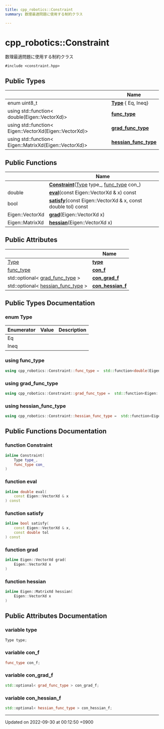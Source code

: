 ```yaml
---
title: cpp_robotics::Constraint
summary: 数理最適問題に使用する制約クラス 

---
```


# cpp_robotics::Constraint



数理最適問題に使用する制約クラス 


`#include <constraint.hpp>`

## Public Types

|                | Name           |
| -------------- | -------------- |
| enum uint8_t | **[Type](/cpp_robotics/doxybook/Classes/structcpp__robotics_1_1Constraint/#enum-type)** { Eq, Ineq} |
| using std::function< double(Eigen::VectorXd)> | **[func_type](/cpp_robotics/doxybook/Classes/structcpp__robotics_1_1Constraint/#using-func-type)**  |
| using std::function< Eigen::VectorXd(Eigen::VectorXd)> | **[grad_func_type](/cpp_robotics/doxybook/Classes/structcpp__robotics_1_1Constraint/#using-grad-func-type)**  |
| using std::function< Eigen::MatrixXd(Eigen::VectorXd)> | **[hessian_func_type](/cpp_robotics/doxybook/Classes/structcpp__robotics_1_1Constraint/#using-hessian-func-type)**  |

## Public Functions

|                | Name           |
| -------------- | -------------- |
| | **[Constraint](/cpp_robotics/doxybook/Classes/structcpp__robotics_1_1Constraint/#function-constraint)**([Type](/cpp_robotics/doxybook/Classes/structcpp__robotics_1_1Constraint/#enum-type) type_, [func_type](/cpp_robotics/doxybook/Classes/structcpp__robotics_1_1Constraint/#using-func-type) con_) |
| double | **[eval](/cpp_robotics/doxybook/Classes/structcpp__robotics_1_1Constraint/#function-eval)**(const Eigen::VectorXd & x) const |
| bool | **[satisfy](/cpp_robotics/doxybook/Classes/structcpp__robotics_1_1Constraint/#function-satisfy)**(const Eigen::VectorXd & x, const double tol) const |
| Eigen::VectorXd | **[grad](/cpp_robotics/doxybook/Classes/structcpp__robotics_1_1Constraint/#function-grad)**(Eigen::VectorXd x) |
| Eigen::MatrixXd | **[hessian](/cpp_robotics/doxybook/Classes/structcpp__robotics_1_1Constraint/#function-hessian)**(Eigen::VectorXd x) |

## Public Attributes

|                | Name           |
| -------------- | -------------- |
| [Type](/cpp_robotics/doxybook/Classes/structcpp__robotics_1_1Constraint/#enum-type) | **[type](/cpp_robotics/doxybook/Classes/structcpp__robotics_1_1Constraint/#variable-type)**  |
| [func_type](/cpp_robotics/doxybook/Classes/structcpp__robotics_1_1Constraint/#using-func-type) | **[con_f](/cpp_robotics/doxybook/Classes/structcpp__robotics_1_1Constraint/#variable-con-f)**  |
| std::optional< [grad_func_type](/cpp_robotics/doxybook/Classes/structcpp__robotics_1_1Constraint/#using-grad-func-type) > | **[con_grad_f](/cpp_robotics/doxybook/Classes/structcpp__robotics_1_1Constraint/#variable-con-grad-f)**  |
| std::optional< [hessian_func_type](/cpp_robotics/doxybook/Classes/structcpp__robotics_1_1Constraint/#using-hessian-func-type) > | **[con_hessian_f](/cpp_robotics/doxybook/Classes/structcpp__robotics_1_1Constraint/#variable-con-hessian-f)**  |

## Public Types Documentation

### enum Type

| Enumerator | Value | Description |
| ---------- | ----- | ----------- |
| Eq | |   |
| Ineq | |   |




### using func_type

```cpp
using cpp_robotics::Constraint::func_type =  std::function<double(Eigen::VectorXd)>;
```


### using grad_func_type

```cpp
using cpp_robotics::Constraint::grad_func_type =  std::function<Eigen::VectorXd(Eigen::VectorXd)>;
```


### using hessian_func_type

```cpp
using cpp_robotics::Constraint::hessian_func_type =  std::function<Eigen::MatrixXd(Eigen::VectorXd)>;
```


## Public Functions Documentation

### function Constraint

```cpp
inline Constraint(
    Type type_,
    func_type con_
)
```


### function eval

```cpp
inline double eval(
    const Eigen::VectorXd & x
) const
```


### function satisfy

```cpp
inline bool satisfy(
    const Eigen::VectorXd & x,
    const double tol
) const
```


### function grad

```cpp
inline Eigen::VectorXd grad(
    Eigen::VectorXd x
)
```


### function hessian

```cpp
inline Eigen::MatrixXd hessian(
    Eigen::VectorXd x
)
```


## Public Attributes Documentation

### variable type

```cpp
Type type;
```


### variable con_f

```cpp
func_type con_f;
```


### variable con_grad_f

```cpp
std::optional< grad_func_type > con_grad_f;
```


### variable con_hessian_f

```cpp
std::optional< hessian_func_type > con_hessian_f;
```


-------------------------------

Updated on 2022-09-30 at 00:12:50 +0900